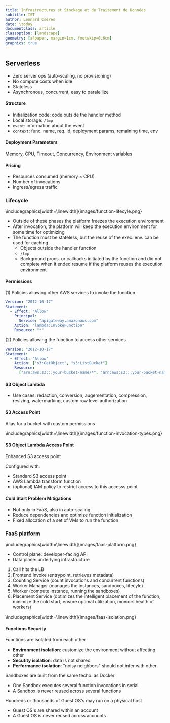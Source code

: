 ```yaml
---
title: Infrastructures et Stockage et de Traitement de Données
subtitle: IST
author: Leonard Cseres
date: \today
documentclass: article
classoption: [landscape]
geometry: [a4paper, margin=1cm, footskip=0.6cm]
graphics: true
---
```


## Serverless

- Zero server ops (auto-scaling, no provisioning)
- No compute costs when idle
- Stateless
- Asynchronous, concurrent, easy to paralellize

#### Structure

- Initialization code: code outside the handler method
- Local storage: `/tmp`
- `event`: information about the event
- `context`: func. name, req. id, deployment params, remaining time, env

#### Deployment Parameters

Memory, CPU, Timeout, Concurrency, Environment variables

#### Pricing

- Resources consumed (memory $\times$ CPU)
- Number of invocations
- Ingress/egress traffic

### Lifecycle

\includegraphics[width=\linewidth]{images/function-lifecyle.png}

- Outside of these phases the platform freezes the execution environment
- After invocation, the platform will keep the execution environment for some
  time for optimizing
- The function must be stateless, but the reuse of the exec. env. can be used
  for caching
  - Objects outside the handler function
  - `/tmp`
  - Background procs. or callbacks initiated by the function and did not
    complete when it ended resume if the platform reuses the execution
    environment

#### Permissions

(1) Policies allowing other AWS services to invoke the function

```yaml
Version: "2012-10-17"
Statement:
  - Effect: "Allow"
    Principal:
      Service: "apigateway.amazonaws.com"
    Action: "lambda:InvokeFunction"
    Resource: "*"
```

(2) Policies allowing the function to access other services

```yaml
Version: "2012-10-17"
Statement:
  - Effect: "Allow"
    Action: ["s3:GetObject", "s3:ListBucket"]
    Resource:
      ["arn:aws:s3:::your-bucket-name/*", "arn:aws:s3:::your-bucket-name"]
```

#### S3 Object Lambda

- Use cases: redaction, conversion, augementation, compression, resizing,
  watermarking, custom row level authorization

#### S3 Access Point

Alias for a bucket with custom permissions

\includegraphics[width=\linewidth]{images/function-invocation-types.png}

#### S3 Object Lambda Access Point

Enhanced S3 access point

Configured with:

- Standard S3 access point
- AWS Lambda transform function
- (optional) IAM policy to restrict access to this accesss point

#### Cold Start Problem Mitigations

- Not only in FaaS, also in auto-scaling
- Reduce dependencies and optimize function initialization
- Fixed allocation of a set of VMs to run the function

### FaaS platform

\includegraphics[width=\linewidth]{images/faas-platform.png}

- Control plane: developer-facing API
- Data plane: underlying infrastructure

1. Call hits the LB
2. Frontend Invoke (entrypoint, retrieves metadata)
3. Counting Service (count invocations and concurrent functions)
4. Worker Manager (manages the instances, sandboxes, lifecyle)
5. Worker (compute instance, running the sandboxes)
6. Placement Service (optimizes the intelligent placement of the function,
   minimize the cold start, ensure optimal utilization, moniors health of
   workers)

\includegraphics[width=\linewidth]{images/faas-isolation.png}

#### Functions Security

Functions are isolated from each other

- **Environment isolation**: customize the environment without affecting other
- **Secutity isolation**: data is not shared
- **Performance isolation**: "noisy neighbors" should not infer with other

Sandboxes are built from the same techo. as Docker

- One Sandbox executes several function invocations in serial
- A Sandbox is never reused across several functions

Hundreds or thousands of Guest OS's may run on a physical host

- Guest OS's are shared within an account
- A Guest OS is never reused across accounts

